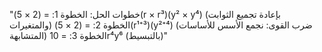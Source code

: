"خطوات الحل:
الخطوة 1: = (2 × 5)(r × r³)(y² × y⁴) (بإعادة تجميع الثوابت والمتغيرات)
الخطوة 2: = (2 × 5)(r¹⁺³)(y²⁺⁴) (ضرب القوى: نجمع الأسس للأساسات المتشابهة)
الخطوة 3: = 10r⁴y⁶ (بالتبسيط)"
